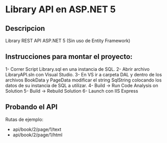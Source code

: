 # Library API en ASP.NET 5

## Descripcion
Library REST API ASP.NET 5 (Sin uso de Entity Framework)

## Instrucciones para montar el proyecto:

1- Correr Script Library.sql en una instancia de SQL.
2- Abrir archivo LibraryAPI.sln con Visual Studio.
3- En VS ir a carpeta DAL y dentro de los archivos BookData y PageData modificar el string SqlString colocando los datos de su instancia de SQL a utilizar.
4- Build -> Run Code Analysis on Solution
5- Build -> Rebuild Solution
6- Launch con IIS Express

## Probando el API
Rutas de ejemplo:
* api/book/2/page/1/text
* api/book/2/page/1/html
